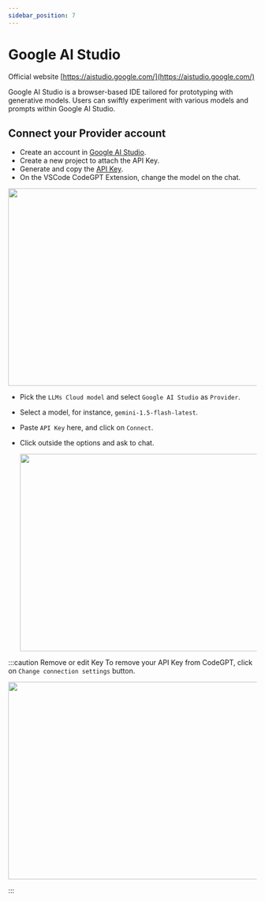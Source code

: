 ```yaml
---
sidebar_position: 7
---
```


# Google AI Studio

Official website [https://aistudio.google.com/](https://aistudio.google.com/)

Google AI Studio is a browser-based IDE tailored for prototyping with generative models. Users can swiftly experiment with various models and prompts within Google AI Studio.

## Connect your Provider account
- Create an account in [Google AI Studio](https://aistudio.google.com/app/prompts/new_chat).
- Create a new project to attach the API Key.
- Generate and copy the [API Key](https://aistudio.google.com/app/apikey).
- On the VSCode CodeGPT Extension, change the model on the chat.

<p align="center"><img width="550" height="400" src="https://github.com/user-attachments/assets/0a6791c5-bdf1-4410-a77a-4e9083993b7a"/></p>


- Pick the `LLMs Cloud model` and select `Google AI Studio` as `Provider`.
- Select a model, for instance, `gemini-1.5-flash-latest`.
- Paste `API Key` here, and click on `Connect`.
- Click outside the options and ask to chat.

  <p align="center"><img width="550" height="400" src="https://github.com/user-attachments/assets/baa3ce4b-7675-4efe-b2a8-d65c40e99537"/></p>

:::caution Remove or edit Key
To remove your API Key from CodeGPT, click on `Change connection settings` button.
 <p align="center"><img width="550" height="400" src="https://github.com/user-attachments/assets/f3f77803-d725-4dd1-a642-1c0843cf3b2e"/></p>
:::

